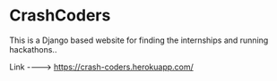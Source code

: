 # CrashCoders

This is a Django based website for finding the internships and running hackathons..


Link ----> https://crash-coders.herokuapp.com/
